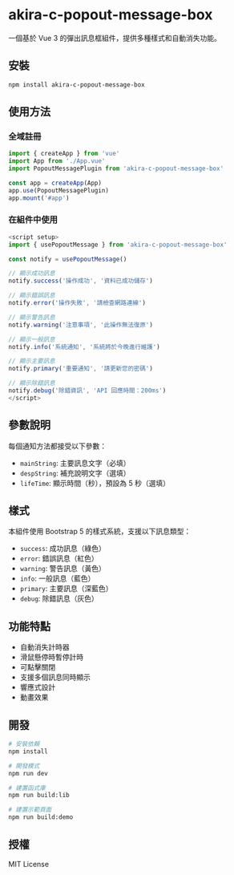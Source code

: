 # akira-c-popout-message-box

一個基於 Vue 3 的彈出訊息框組件，提供多種樣式和自動消失功能。

## 安裝

```bash
npm install akira-c-popout-message-box
```

## 使用方法

### 全域註冊

```typescript
import { createApp } from 'vue'
import App from './App.vue'
import PopoutMessagePlugin from 'akira-c-popout-message-box'

const app = createApp(App)
app.use(PopoutMessagePlugin)
app.mount('#app')
```

### 在組件中使用

```typescript
<script setup>
import { usePopoutMessage } from 'akira-c-popout-message-box'

const notify = usePopoutMessage()

// 顯示成功訊息
notify.success('操作成功', '資料已成功儲存')

// 顯示錯誤訊息
notify.error('操作失敗', '請檢查網路連線')

// 顯示警告訊息
notify.warning('注意事項', '此操作無法復原')

// 顯示一般訊息
notify.info('系統通知', '系統將於今晚進行維護')

// 顯示主要訊息
notify.primary('重要通知', '請更新您的密碼')

// 顯示除錯訊息
notify.debug('除錯資訊', 'API 回應時間：200ms')
</script>
```

## 參數說明

每個通知方法都接受以下參數：

- `mainString`: 主要訊息文字（必填）
- `despString`: 補充說明文字（選填）
- `lifeTime`: 顯示時間（秒），預設為 5 秒（選填）

## 樣式

本組件使用 Bootstrap 5 的樣式系統，支援以下訊息類型：

- `success`: 成功訊息（綠色）
- `error`: 錯誤訊息（紅色）
- `warning`: 警告訊息（黃色）
- `info`: 一般訊息（藍色）
- `primary`: 主要訊息（深藍色）
- `debug`: 除錯訊息（灰色）

## 功能特點

- 自動消失計時器
- 滑鼠懸停時暫停計時
- 可點擊關閉
- 支援多個訊息同時顯示
- 響應式設計
- 動畫效果

## 開發

```bash
# 安裝依賴
npm install

# 開發模式
npm run dev

# 建置函式庫
npm run build:lib

# 建置示範頁面
npm run build:demo
```

## 授權

MIT License 